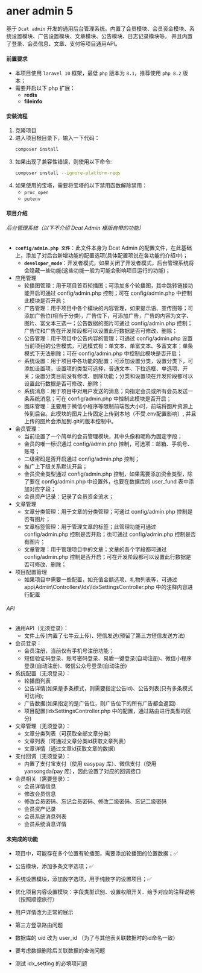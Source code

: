 # aner admin 5

基于 `Dcat admin` 开发的通用后台管理系统。内置了会员模块、会员资金模块、系统设置模块、广告设置模块、文章模块、公告模块、日志记录模块等。
并且内置了登录、会员信息、文章、支付等项目通用API。

#### 前置要求
- 本项目使用 `laravel 10` 框架，最低 `php` 版本为 `8.1`，推荐使用 `php 8.2` 版本；
- 需要开启以下 php 扩展：
    - <b>redis</b>
    - <b>fileinfo</b>

#### 安装流程
1. 克隆项目
2. 进入项目根目录下，输入一下代码：
    ```sh
    composer install
    ```
3. 如果出现了兼容性错误，则使用以下命令:
    ```sh
    composer install --ignore-platform-reqs
    ```
4. 如果使用的宝塔，需要将宝塔的以下禁用函数解除禁用：
    - `proc_open`
    - `putenv`

#### 项目介绍
###### 后台管理系统（以下不介绍 Dcat Admin 模版自带的功能）
- <b>`config/admin.php 文件`</b>：此文件本身为 Dcat Admin 的配置文件，在此基础上，添加了对后台新增功能的配置选项(具体配置项说在各功能的介绍中)；
    - <b>`developer_mode`</b>：开发者模式，如果关闭了开发者模式，后台管理系统将会隐藏一些功能(这些功能一般为可能会影响项目运行的功能)；
- 应用管理
    - 轮播图管理：用于项目首页轮播图；可添加多个轮播图，其中跳转链接功能开启可通过 config/admin.php 控制；可在 config/admin.php 中控制此模块是否开启；
    - 广告管理：用于项目中各个模块的内容管理，如果提示语、宣传图等；可添加广告位(相当于分类)，广告位下，可添加广告，广告的内容为文字、图片、富文本三选一；公告数据的图片可通过 config/admin.php 控制；广告位和广告在开发阶段都可以设置此行数据是否可修改、删除；
    - 公告管理：用于项目中公告内容的管理；可通过 config/admin.php 设置当前项目的公告模式，可选模式有：单文本、单富文本、多富文本；单条模式下无法删除；可在 config/admin.php 中控制此模块是否开启；
    - 系统设置：用于项目中各功能的配置；可添加设置分类，设置分类下，可添加设置项，设置项的类型可选择，普通文本、下拉选框、单选项、开关；设置分类目前没有修改、删除功能；分类和设置项在开发阶段都可以设置此行数据是否可修改、删除；
    - 系统消息：用于项目中对用户发送的消息；向指定会员或所有会员发送一条系统消息；可在 config/admin.php 中控制此模块是否开启；
    - 图床管理：主要用于微信小程序等限制前端包大小时，前端将图片资源上传到后台。此模块的图片上传固定上传到本地（不受.env配置影响）, 并且上传的图片会添加到.git的版本控制中。
- 会员管理：
    - 当前设置了一个简单的会员管理模块，其中头像和昵称为固定字段；
    - 会员的唯一标识通过 config/admin.php 控制，可选项：邮箱、手机号、账号；
    - 二级密码是否开启通过 config/admin.php 控制；
    - 推广上下级关系默认开启；
    - 会员资金类型通过 config/admin.php 控制，如果需要添加资金类型，除了要在 config/admin.php 中设置外，也要在数据库的 user_fund 表中添加对应字段；
    - 会员资产记录：记录了会员资金流水；
- 文章管理
    - 文章分类管理：用于文章的分类管理；可通过 config/admin.php 控制是否有图片；
    - 文章标签管理：用于管理文章的标签；此管理功能可通过 config/admin.php 控制是否开启；也可通过 config/admin.php 控制是否有图片；
    - 文章管理：用于管理项目中的文章；文章的各个字段都可通过 config/admin.php 控制是否开启；可在开发阶段都可以设置此行数据是否可修改、删除；
- 项目配置管理
    - 如果项目中需要一些配置，如充值金额选项、礼物列表等，可通过 app\Admin\Controllers\Idx\IdxSettingsController.php 中的注释内容进行配置

###### API
- 通用API（无须登录）：
    - 文件上传(内置了七牛云上传)、短信发送(预留了第三方短信发送方法)
- 会员登录：
    - 会员注册，当前仅有手机号注册功能；
    - 短信验证码登录、账号密码登录、易盾一键登录(自动注册)、微信小程序登录(自动注册)、微信公众号登录(自动注册)
- 系统配置（无须登录）：
    - 轮播图列表
    - 公告详情(如果是多条模式，则需要指定公告id)、公告列表(只有多条模式可访问);
    - 广告数据(如果指定的是广告位，则广告位下的所有广告都会返回)
    - 项目配置(IdxSettingsController.php 中的配置，通过路由进行类型的区分)
- 文章管理（无须登录）：
    - 文章分类列表（可获取全部文章分类）
    - 文章列表（可通过文章分类id获取文章列表）
    - 文章详情（通过文章id获取文章的数据）
- 支付回调（无须登录）：
    - 内置了支付宝支付（使用 easypay 库）、微信支付（使用 yansongda/pay 库），因此设置了对应的回调接口
- 会员相关（需要登录）：
    - 会员详情信息
    - 修改会员信息
    - 修改会员密码、忘记会员密码、修改二级密码、忘记二级密码
    - 会员资产记录
    - 会员系统消息列表
    - 会员系统消息详情

#### 未完成的功能
- 项目中，可能存在多个位置有轮播图，需要添加轮播图的位置数据；✅
- 公告模块，添加多条文字选项；✅
- 系统设置模块，添加数字选项，用于纯数字的设置项目；✅
- 优化项目内容设置模块：字段类型识别、设置权限开关、给予对应的注释说明（按照顺德旅行）
- 用户详情改为正常的展示
- 第三方登录路由问题

- 数据库的 uid 改为 user_id （为了与其他表关联数据时的id命名一致）
- 要考虑数据删除后关联数据的查询问题
- 测试 idx_setting 的必填项问题